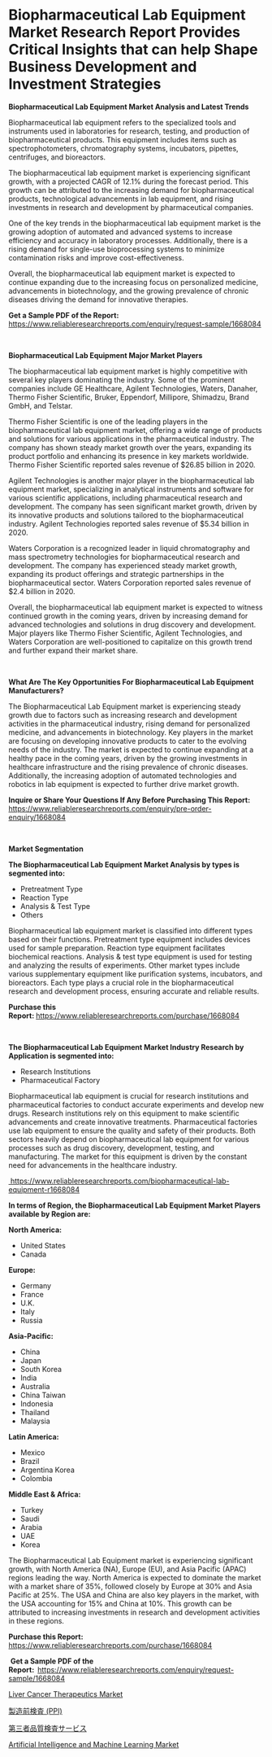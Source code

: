 <p><h1>Biopharmaceutical Lab Equipment Market Research Report Provides Critical Insights that can help Shape Business Development and Investment Strategies</h1></p><p><strong>Biopharmaceutical Lab Equipment Market Analysis and Latest Trends</strong></p>
<p><p>Biopharmaceutical lab equipment refers to the specialized tools and instruments used in laboratories for research, testing, and production of biopharmaceutical products. This equipment includes items such as spectrophotometers, chromatography systems, incubators, pipettes, centrifuges, and bioreactors.</p><p>The biopharmaceutical lab equipment market is experiencing significant growth, with a projected CAGR of 12.1% during the forecast period. This growth can be attributed to the increasing demand for biopharmaceutical products, technological advancements in lab equipment, and rising investments in research and development by pharmaceutical companies.</p><p>One of the key trends in the biopharmaceutical lab equipment market is the growing adoption of automated and advanced systems to increase efficiency and accuracy in laboratory processes. Additionally, there is a rising demand for single-use bioprocessing systems to minimize contamination risks and improve cost-effectiveness.</p><p>Overall, the biopharmaceutical lab equipment market is expected to continue expanding due to the increasing focus on personalized medicine, advancements in biotechnology, and the growing prevalence of chronic diseases driving the demand for innovative therapies.</p></p>
<p><strong>Get a Sample PDF of the Report:&nbsp;</strong> <a href="https://www.reliableresearchreports.com/enquiry/request-sample/1668084">https://www.reliableresearchreports.com/enquiry/request-sample/1668084</a></p>
<p>&nbsp;</p>
<p><strong>Biopharmaceutical Lab Equipment Major Market Players</strong></p>
<p><p>The biopharmaceutical lab equipment market is highly competitive with several key players dominating the industry. Some of the prominent companies include GE Healthcare, Agilent Technologies, Waters, Danaher, Thermo Fisher Scientific, Bruker, Eppendorf, Millipore, Shimadzu, Brand GmbH, and Telstar.</p><p>Thermo Fisher Scientific is one of the leading players in the biopharmaceutical lab equipment market, offering a wide range of products and solutions for various applications in the pharmaceutical industry. The company has shown steady market growth over the years, expanding its product portfolio and enhancing its presence in key markets worldwide. Thermo Fisher Scientific reported sales revenue of $26.85 billion in 2020.</p><p>Agilent Technologies is another major player in the biopharmaceutical lab equipment market, specializing in analytical instruments and software for various scientific applications, including pharmaceutical research and development. The company has seen significant market growth, driven by its innovative products and solutions tailored to the biopharmaceutical industry. Agilent Technologies reported sales revenue of $5.34 billion in 2020.</p><p>Waters Corporation is a recognized leader in liquid chromatography and mass spectrometry technologies for biopharmaceutical research and development. The company has experienced steady market growth, expanding its product offerings and strategic partnerships in the biopharmaceutical sector. Waters Corporation reported sales revenue of $2.4 billion in 2020.</p><p>Overall, the biopharmaceutical lab equipment market is expected to witness continued growth in the coming years, driven by increasing demand for advanced technologies and solutions in drug discovery and development. Major players like Thermo Fisher Scientific, Agilent Technologies, and Waters Corporation are well-positioned to capitalize on this growth trend and further expand their market share.</p></p>
<p>&nbsp;</p>
<p><strong>What Are The Key Opportunities For Biopharmaceutical Lab Equipment Manufacturers?</strong></p>
<p><p>The Biopharmaceutical Lab Equipment market is experiencing steady growth due to factors such as increasing research and development activities in the pharmaceutical industry, rising demand for personalized medicine, and advancements in biotechnology. Key players in the market are focusing on developing innovative products to cater to the evolving needs of the industry. The market is expected to continue expanding at a healthy pace in the coming years, driven by the growing investments in healthcare infrastructure and the rising prevalence of chronic diseases. Additionally, the increasing adoption of automated technologies and robotics in lab equipment is expected to further drive market growth.</p></p>
<p><strong>Inquire or Share Your Questions If Any Before Purchasing This Report:</strong> <a href="https://www.reliableresearchreports.com/enquiry/pre-order-enquiry/1668084">https://www.reliableresearchreports.com/enquiry/pre-order-enquiry/1668084</a></p>
<p>&nbsp;</p>
<p><strong>Market Segmentation</strong></p>
<p><strong>The Biopharmaceutical Lab Equipment Market Analysis by types is segmented into:</strong></p>
<p><ul><li>Pretreatment Type</li><li>Reaction Type</li><li>Analysis & Test Type</li><li>Others</li></ul></p>
<p><p>Biopharmaceutical lab equipment market is classified into different types based on their functions. Pretreatment type equipment includes devices used for sample preparation. Reaction type equipment facilitates biochemical reactions. Analysis & test type equipment is used for testing and analyzing the results of experiments. Other market types include various supplementary equipment like purification systems, incubators, and bioreactors. Each type plays a crucial role in the biopharmaceutical research and development process, ensuring accurate and reliable results.</p></p>
<p><strong>Purchase this Report:&nbsp;</strong><a href="https://www.reliableresearchreports.com/purchase/1668084">https://www.reliableresearchreports.com/purchase/1668084</a></p>
<p>&nbsp;</p>
<p><strong>The Biopharmaceutical Lab Equipment Market Industry Research by Application is segmented into:</strong></p>
<p><ul><li>Research Institutions</li><li>Pharmaceutical Factory</li></ul></p>
<p><p>Biopharmaceutical lab equipment is crucial for research institutions and pharmaceutical factories to conduct accurate experiments and develop new drugs. Research institutions rely on this equipment to make scientific advancements and create innovative treatments. Pharmaceutical factories use lab equipment to ensure the quality and safety of their products. Both sectors heavily depend on biopharmaceutical lab equipment for various processes such as drug discovery, development, testing, and manufacturing. The market for this equipment is driven by the constant need for advancements in the healthcare industry.</p></p>
<p><a href="https://www.reliableresearchreports.com/biopharmaceutical-lab-equipment-r1668084">&nbsp;https://www.reliableresearchreports.com/biopharmaceutical-lab-equipment-r1668084</a></p>
<p><strong>In terms of Region, the Biopharmaceutical Lab Equipment Market Players available by Region are:</strong></p>
<p>
    <p> <strong> North America: </strong>
        <ul>
            <li>United States</li>
            <li>Canada</li>
        </ul>
        </p> 
    <p> <strong> Europe: </strong>
        <ul>
            <li>Germany</li>
            <li>France</li>
            <li>U.K.</li>
            <li>Italy</li>
            <li>Russia</li>
        </ul>
        </p> 
    <p> <strong> Asia-Pacific: </strong>
        <ul>
            <li>China</li>
            <li>Japan</li>
            <li>South Korea</li>
            <li>India</li>
            <li>Australia</li>
            <li>China Taiwan</li>
            <li>Indonesia</li>
            <li>Thailand</li>
            <li>Malaysia</li>
        </ul>
        </p> 
    <p> <strong> Latin America: </strong>
        <ul>
            <li>Mexico</li>
            <li>Brazil</li>
            <li>Argentina Korea</li>
            <li>Colombia</li>
        </ul>
        </p> 
    <p> <strong> Middle East & Africa: </strong>
        <ul>
            <li>Turkey</li>
            <li>Saudi</li>
            <li>Arabia</li>
            <li>UAE</li>
            <li>Korea</li>
        </ul>
    </p>
    </p>
<p><p>The Biopharmaceutical Lab Equipment market is experiencing significant growth, with North America (NA), Europe (EU), and Asia Pacific (APAC) regions leading the way. North America is expected to dominate the market with a market share of 35%, followed closely by Europe at 30% and Asia Pacific at 25%. The USA and China are also key players in the market, with the USA accounting for 15% and China at 10%. This growth can be attributed to increasing investments in research and development activities in these regions.</p></p>
<p><strong>Purchase this Report: </strong><a href="https://www.reliableresearchreports.com/purchase/1668084">https://www.reliableresearchreports.com/purchase/1668084</a></p>
<p>&nbsp;<strong>Get a Sample PDF of the Report:&nbsp;&nbsp;</strong><a href="https://www.reliableresearchreports.com/enquiry/request-sample/1668084">https://www.reliableresearchreports.com/enquiry/request-sample/1668084</a></p>
<p><strong></strong></p>
<p><p><a href="https://github.com/nafisalvee228/Market-Research-Report-List-1/blob/main/liver-cancer-therapeutics-market.md">Liver Cancer Therapeutics Market</a></p><p><a href="https://github.com/kegley4963/Market-Research-Report-List-2/blob/main/9368229176695.md">製造前検査 (PPI)</a></p><p><a href="https://github.com/LuzHills1972/Market-Research-Report-List-1/blob/main/9627633176696.md">第三者品質検査サービス</a></p><p><a href="https://github.com/ashepherd82/Market-Research-Report-List-5/blob/main/artificial-intelligence-and-machine-learning-market.md">Artificial Intelligence and Machine Learning Market</a></p></p>